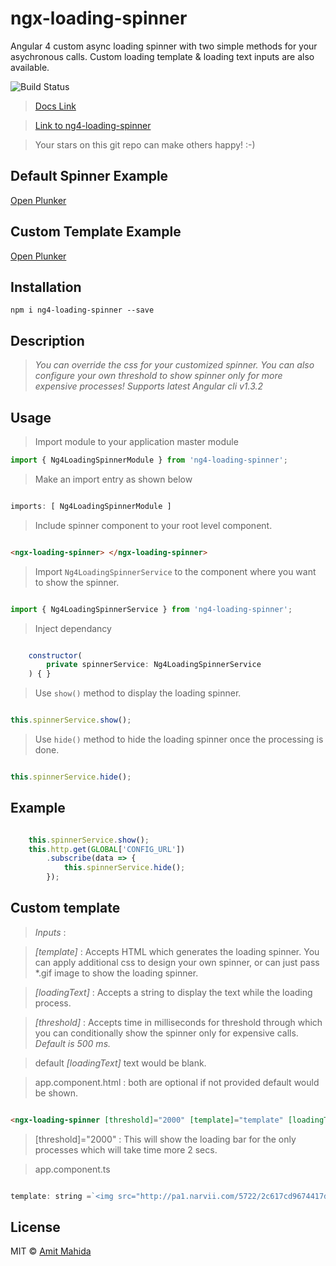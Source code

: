 # ngx-loading-spinner

Angular 4 custom async loading spinner with two simple methods for your asychronous calls.
Custom loading template & loading text inputs are also available.

![Build Status](https://img.shields.io/badge/Angular-2.x%20%2F%204.x%20%2F%205.x-brightgreen.svg)


> [ Docs Link ](https://amitmahida92.github.io/ng4-loading-spinner) 

> [Link to ng4-loading-spinner](https://www.npmjs.com/package/ng4-loading-spinner)



> Your stars on this git repo can make others happy! :-) 

## Default Spinner Example

[Open Plunker](https://plnkr.co/edit/I3MoLhxz1NO9PVtMTiaH?p=preview)

## Custom Template Example

[Open Plunker](https://plnkr.co/edit/gX8uvP2hb7DiE8Hs0a1R?p=preview)

## Installation

`npm i ng4-loading-spinner --save`

## Description 	
    
> *You can override the css for your customized spinner.*
> *You can also configure your own threshold to show spinner only for more expensive processes!*
> *Supports latest Angular cli v1.3.2*

## Usage 

> Import module to your application master module

```javascript
import { Ng4LoadingSpinnerModule } from 'ng4-loading-spinner';
```

> Make an import entry as shown below

```javascript

imports: [ Ng4LoadingSpinnerModule ]

```

> Include spinner component to your root level component.

```html

<ngx-loading-spinner> </ngx-loading-spinner>

```

> Import `Ng4LoadingSpinnerService` to the component where you want to show the spinner.

```javascript

import { Ng4LoadingSpinnerService } from 'ng4-loading-spinner';

```

> Inject dependancy 

```javascript

    constructor(
        private spinnerService: Ng4LoadingSpinnerService
    ) { }

```

> Use `show()` method to display the loading spinner.

```javascript

this.spinnerService.show();

```

> Use `hide()` method to hide the loading spinner once the processing is done.

```javascript

this.spinnerService.hide();

```

## Example

```javascript

    this.spinnerService.show();     
    this.http.get(GLOBAL['CONFIG_URL'])
        .subscribe(data => {
            this.spinnerService.hide();
        });

```

## Custom template

> *Inputs* :

> *[template]* : Accepts HTML which generates the loading spinner. You can apply additional css to design your own spinner, or can just pass *.gif image to show the loading spinner.

> *[loadingText]* : Accepts a string to display the text while the loading process.

> *[threshold]* : Accepts time in milliseconds for threshold through which you can conditionally show the spinner only for expensive calls. *Default is 500 ms.*

> default *[loadingText]* text would be blank.

> app.component.html : both are optional if not provided default would be shown.        

```html    

<ngx-loading-spinner [threshold]="2000" [template]="template" [loadingText]="'Please wait...'"></ngx-loading-spinner>

```    
> [threshold]="2000" : This will show the loading bar for the only processes which will take time more 2 secs.

> app.component.ts    

```javascript

template: string =`<img src="http://pa1.narvii.com/5722/2c617cd9674417d272084884b61e4bb7dd5f0b15_hq.gif" />`

```

## License

MIT © [Amit Mahida](mailto:amit.mahida9292@gmail.com)
